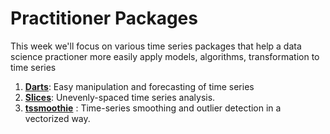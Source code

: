 # Practitioner Packages

This week we'll focus on various time series packages that help a data science practioner more easily apply models, algorithms, transformation to time series

1. **[Darts](https://github.com/unit8co/darts)**: Easy manipulation and forecasting of time series
2. **[Slices](https://github.com/datascopeanalytics/traces)**: Unevenly-spaced time series analysis.
3. **[tssmoothie](https://github.com/cerlymarco/tsmoothie)** : Time-series smoothing and outlier detection in a vectorized way.